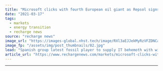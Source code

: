 ```yaml
---
title: "Microsoft clicks with fourth European oil giant as Repsol signs green power deal"
date: "2021-03-17"
tags: 
  - markets
  - energy transition
  - recharge news
source: "recharge news"
image_url: "https://images-global.nhst.tech/image/RXl3aEJJekMyRzVFZDNCaXp4cGNNbW9TZEd3MVJkUUUvbmNzTWZsREcwbz0=/nhst/binary/e73fd983967a61a9d8b8c29e8dcef69f"
image_fp: "/assets/img/post_thumbnails/82.jpg"
lead: "Spanish group latest fossil player to supply IT behemoth with wind and solar power under expanded collaboration"
article_url: "https://www.rechargenews.com/markets/microsoft-clicks-with-fourth-european-oil-giant-as-repsol-signs-green-power-deal/2-1-982669"
---
```


---
